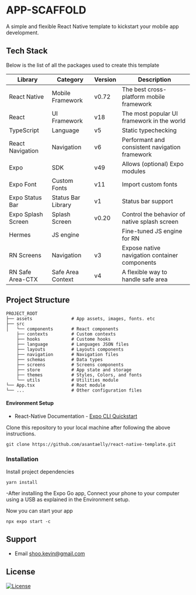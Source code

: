 # APP-SCAFFOLD

A simple and flexible React Native template to kickstart your mobile app development.

## Tech Stack

Below is the list of all the packages used to create this template

| Library            | Category             | Version | Description                                    |
| ------------------ | -------------------- | ------- | ---------------------------------------------- |
| React Native       | Mobile Framework     | v0.72   | The best cross-platform mobile framework       |
| React              | UI Framework         | v18     | The most popular UI framework in the world     |
| TypeScript         | Language             | v5      | Static typechecking                            |
| React Navigation   | Navigation           | v6      | Performant and consistent navigation framework |
| Expo               | SDK                  | v49     | Allows (optional) Expo modules                 |
| Expo Font          | Custom Fonts         | v11     | Import custom fonts                            |
| Expo Status Bar    | Status Bar Library   | v1      | Status bar support                             |
| Expo Splash Screen | Splash Screen        | v0.20   | Control the behavior of native splash screen   |
| Hermes             | JS engine            |         | Fine-tuned JS engine for RN                    |
| RN Screens         | Navigation           | v3      | Expose native navigation container components  |
| RN Safe Area-CTX   | Safe Area Context    | v4      | A flexible way to handle safe area             |


## Project Structure

```
PROJECT_ROOT
├── assets               # App assets, images, fonts. etc
├── src         
│   └── components       # React components
    ├── contexts         # Custom contexts
    ├── hooks            # Custome hooks
    ├── language         # Languages JSON files
    ├── layouts          # Layouts components
    ├── navigation       # Navigation files
    ├── schemas          # Data types
    ├── screens          # Screens components
    ├── store            # App state and storage
    ├── themes           # Styles, Colors, and fonts
    └── utils            # Utilities module
└── App.tsx              # Root module
└── ...                  # Other configuration files

```


####  Environment Setup

- React-Native Documentation - [Expo CLI Quickstart](https://reactnative.dev/docs/environment-setup)


Clone this repository to your local machine after following the above instructions.

```
git clone https://github.com/asantaelly/react-native-template.git
```

### Installation

Install project dependencies

```
yarn install
```

 -After installing the Expo Go app, Connect your phone to your computer using a USB as explained in the Environment setup.
 
 Now you can start your app
 ```
 npx expo start -c
 ```

## Support

- Email shoo.kevin@gmail.com

## License

[![License](http://img.shields.io/:license-mit-blue.svg?style=flat-square)](http://badges.mit-license.org) 

